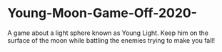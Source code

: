 # Young-Moon-Game-Off-2020-
A game about a light sphere known as Young Light. Keep him on the surface of the moon while battling the enemies trying to make you fall!
